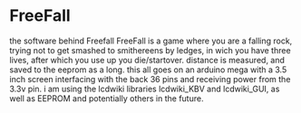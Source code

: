 # FreeFall
the software behind Freefall
FreeFall is a game where you are a falling rock, trying not to get smashed to smithereens by ledges, in wich you have three lives, after which you use up you die/startover. distance is measured, and saved to the eeprom as a long. this all goes on an arduino mega with a 3.5 inch screen interfacing with the back 36 pins and receiving power from the 3.3v pin. i am using the lcdwiki libraries lcdwiki_KBV and lcdwiki_GUI, as well as EEPROM and potentially others in the future.
